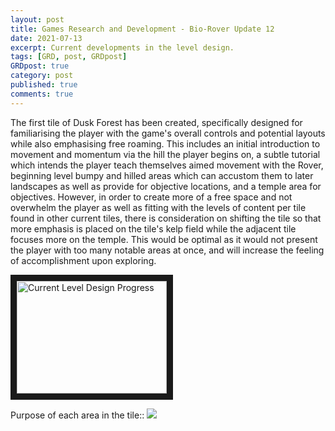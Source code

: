 ```yaml
---
layout: post
title: Games Research and Development - Bio-Rover Update 12
date: 2021-07-13
excerpt: Current developments in the level design.
tags: [GRD, post, GRDpost]
GRDpost: true
category: post
published: true
comments: true
---
```

The first tile of Dusk Forest has been created, specifically designed for familiarising the player with the game's overall controls and potential layouts while also emphasising free roaming. This includes an initial introduction to movement and momentum via the hill the player begins on, a subtle tutorial which intends the player teach themselves aimed movement with the Rover, beginning level bumpy and hilled areas which can accustom them to later landscapes as well as provide for objective locations, and a temple area for objectives. However, in order to create more of a free space and not overwhelm the player as well as fitting with the levels of content per tile found in other current tiles, there is consideration on shifting the tile so that more emphasis is placed on the tile's kelp field while the adjacent tile focuses more on the temple. This would be optimal as it would not present the player with too many notable areas at once, and will increase the feeling of accomplishment upon exploring.

<a href="http://www.youtube.com/watch?feature=player_embedded&v=AG3ZAR0KhI8" target="_blank"><img src="http://img.youtube.com/vi/AG3ZAR0KhI8/0.jpg" alt="Current Level Design Progress" width="240" height="180" border="10" /></a>

Purpose of each area in the tile::
<a href="https://i.imgur.com/N3FIiME.png"><img src="https://i.imgur.com/N3FIiME.png"></a>